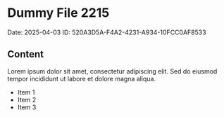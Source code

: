 # Dummy File 2215

Date: 2025-04-03
ID: 520A3D5A-F4A2-4231-A934-10FCC0AF8533

## Content

Lorem ipsum dolor sit amet, consectetur adipiscing elit.
Sed do eiusmod tempor incididunt ut labore et dolore magna aliqua.

* Item 1
* Item 2
* Item 3
